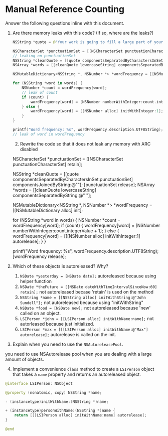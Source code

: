 # Manual Reference Counting

Answer the following questions inline with this document.

1. Are there memory leaks with this code? (If so, where are the leaks?)

	```swift
	NSString *quote = @"Your work is going to fill a large part of your life, and the only way to be truly satisfied is to do what you believe is great work. And the only way to do great work is to love what you do. If you haven't found it yet, keep looking. Don't settle. As with all matters of the heart, you'll know when you find it. - Steve Jobs";

	NSCharacterSet *punctuationSet = [[NSCharacterSet punctuationCharacterSet] retain];
    // leaking on punctuationSet
	NSString *cleanQuote = [[quote componentsSeparatedByCharactersInSet:punctuationSet] componentsJoinedByString:@""];
	NSArray *words = [[cleanQuote lowercaseString] componentsSeparatedByString:@" "];

	NSMutableDictionary<NSString *, NSNumber *> *wordFrequency = [[NSMutableDictionary alloc] init];

	for (NSString *word in words) {
		NSNumber *count = wordFrequency[word];
        // leak of count
		if (count) {
			wordFrequency[word] = [NSNumber numberWithInteger:count.integerValue + 1];
		} else {
			wordFrequency[word] = [[NSNumber alloc] initWithInteger:1];
		}
	}

	printf("Word frequency: %s", wordFrequency.description.UTF8String);
    // leak of word in wordFrequency
	```

	2. Rewrite the code so that it does not leak any memory with ARC disabled
    
    NSCharacterSet *punctuationSet = [[NSCharacterSet punctuationCharacterSet] retain];

    NSString *cleanQuote = [[quote componentsSeparatedByCharactersInSet:punctuationSet] componentsJoinedByString:@""];
    [punctuationSet release];
    NSArray *words = [[cleanQuote lowercaseString] componentsSeparatedByString:@" "];

    NSMutableDictionary<NSString *, NSNumber *> *wordFrequency = [[NSMutableDictionary alloc] init];

    for (NSString *word in words) {
        NSNumber *count = wordFrequency[word];
        if (count) {
            wordFrequency[word] = [NSNumber numberWithInteger:count.integerValue + 1];
        } else {
            wordFrequency[word] = [[[NSNumber alloc] initWithInteger:1] autorelease];
        }
    }

    printf("Word frequency: %s", wordFrequency.description.UTF8String);
    [wordFrequency release];

2. Which of these objects is autoreleased?  Why?

	1. `NSDate *yesterday = [NSDate date];`
	autoreleased because using helper function
	2. `NSDate *theFuture = [[NSDate dateWithTimeIntervalSinceNow:60] retain];`
	not autoreleased becase 'retain' is used on the method
	3. `NSString *name = [[NSString alloc] initWithString:@"John Sundell"];`
	not autoreleased because using "initWithString"
	4. `NSDate *food = [NSDate new];`
	not autoreleased because 'new' called on an object.
	5. `LSIPerson *john = [[LSIPerson alloc] initWithName:name];`
	not autorleased because just initialized.
	6. `LSIPerson *max = [[[LSIPerson alloc] initWithName:@"Max"] autorelease];`
    autorelease is called on the init.

3. Explain when you need to use the `NSAutoreleasePool`.

you need to use NSAutorelease pool when you are dealing with a large amount of objects. 


4. Implement a convenience `class` method to create a `LSIPerson` object that takes a `name` property and returns an autoreleased object.

```swift
@interface LSIPerson: NSObject

@property (nonatomic, copy) NSString *name;

- (instancetype)initWithName:(NSString *)name;

+ (instancetype)personWithName:(NSString *)name {
    return [[[LSIPerson alloc] initWithName:name] autorelease];
}

@end
```
